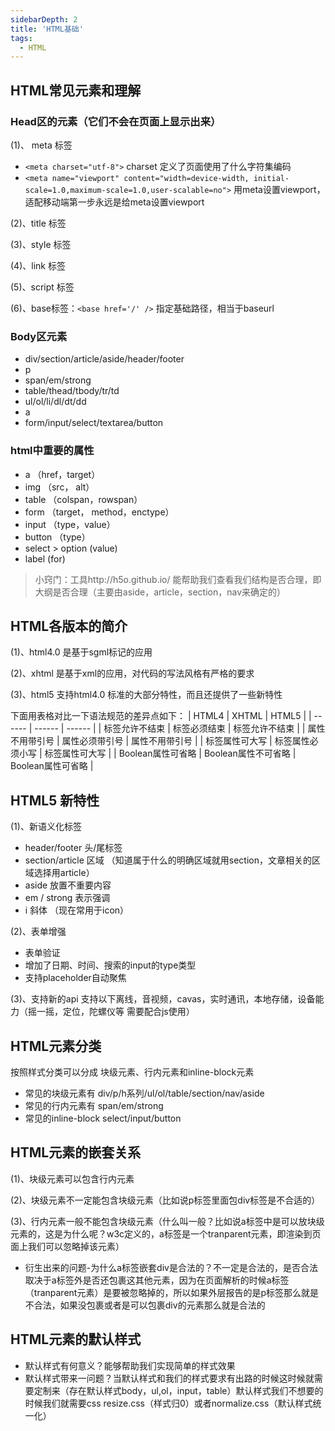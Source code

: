 ```yaml
---
sidebarDepth: 2
title: 'HTML基础'
tags:
  - HTML
---
```

## HTML常见元素和理解
### Head区的元素（它们不会在页面上显示出来）
(1)、 meta 标签
- `<meta charset="utf-8">` charset 定义了页面使用了什么字符集编码
- `<meta name="viewport" content="width=device-width, initial-scale=1.0,maximum-scale=1.0,user-scalable=no">` 用meta设置viewport，适配移动端第一步永远是给meta设置viewport

(2)、title 标签

(3)、style 标签

(4)、link 标签

(5)、script 标签

(6)、base标签：`<base href='/' />` 指定基础路径，相当于baseurl

### Body区元素
- div/section/article/aside/header/footer
- p
- span/em/strong
- table/thead/tbody/tr/td
- ul/ol/li/dl/dt/dd
- a
- form/input/select/textarea/button

### html中重要的属性
- a （href，target）
- img （src， alt）
- table （colspan，rowspan）
- form （target， method，enctype）
- input （type，value）
- button （type）
- select > option (value)
- label (for)

> 小窍门：工具http://h5o.github.io/  能帮助我们查看我们结构是否合理，即大纲是否合理（主要由aside，article，section，nav来确定的）

## HTML各版本的简介
(1)、html4.0 是基于sgml标记的应用

(2)、xhtml 是基于xml的应用，对代码的写法风格有严格的要求

(3)、html5 支持html4.0 标准的大部分特性，而且还提供了一些新特性

下面用表格对比一下语法规范的差异点如下：
|  HTML4   | XHTML   | HTML5   |
|  ------  | ------  | ------  |
| 标签允许不结束  | 标签必须结束 | 标签允许不结束 |
| 属性不用带引号  | 属性必须带引号 | 属性不用带引号 |
| 标签属性可大写  | 标签属性必须小写 | 标签属性可大写 |
| Boolean属性可省略  | Boolean属性不可省略 | Boolean属性可省略 |

## HTML5 新特性
(1)、新语义化标签
- header/footer 头/尾标签
- section/article 区域 （知道属于什么的明确区域就用section，文章相关的区域选择用article）
- aside 放置不重要内容
- em / strong 表示强调
- i 斜体 （现在常用于icon）

(2)、表单增强
- 表单验证
- 增加了日期、时间、搜索的input的type类型
- 支持placeholder自动聚焦

(3)、支持新的api
支持以下离线，音视频，cavas，实时通讯，本地存储，设备能力（摇一摇，定位，陀螺仪等 需要配合js使用）

## HTML元素分类
按照样式分类可以分成 块级元素、行内元素和inline-block元素
- 常见的块级元素有 div/p/h系列/ul/ol/table/section/nav/aside
- 常见的行内元素有 span/em/strong
- 常见的inline-block select/input/button

## HTML元素的嵌套关系
(1)、块级元素可以包含行内元素

(2)、块级元素不一定能包含块级元素（比如说p标签里面包div标签是不合适的）

(3)、行内元素一般不能包含块级元素（什么叫一般？比如说a标签中是可以放块级元素的，这是为什么呢？w3c定义的，a标签是一个tranparent元素，即渲染到页面上我们可以忽略掉该元素）

- 衍生出来的问题-为什么a标签嵌套div是合法的？不一定是合法的，是否合法取决于a标签外是否还包裹这其他元素，因为在页面解析的时候a标签（tranparent元素）是要被忽略掉的，所以如果外层报告的是p标签那么就是不合法，如果没包裹或者是可以包裹div的元素那么就是合法的

## HTML元素的默认样式
- 默认样式有何意义？能够帮助我们实现简单的样式效果
- 默认样式带来一问题？当默认样式和我们的样式要求有出路的时候这时候就需要定制来（存在默认样式body，ul,ol，input，table）默认样式我们不想要的时候我们就需要css resize.css（样式归0）或者normalize.css（默认样式统一化）


